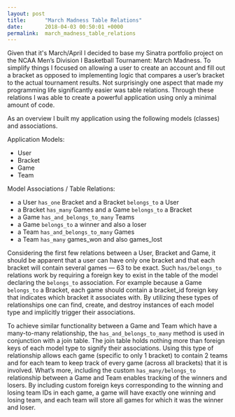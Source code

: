 ```yaml
---
layout: post
title:      "March Madness Table Relations"
date:       2018-04-03 00:50:01 +0000
permalink:  march_madness_table_relations
---
```


Given that it's March/April I decided to base my Sinatra portfolio project on the NCAA Men’s Division I Basketball Tournament:  March Madness.  To simplify things I focused on allowing a user to create an account and fill out a bracket as opposed to implementing logic that compares a user’s bracket to the actual tournament results.  Not surprisingly one aspect that made my programming life significantly easier was table relations.  Through these relations I was able to create a powerful application using only a minimal amount of code.

As an overview I built my application using the following models (classes) and associations.

Application Models:
* User
* Bracket
* Game
* Team

Model Associations / Table Relations:
* a User ```has_one``` Bracket and a Bracket ```belongs_to``` a User
* a Bracket ```has_many``` Games and a Game ```belongs_to``` a Bracket
* a Game ```has_and_belongs_to_many``` Teams
* a Game ```belongs_to``` a winner and also a loser
* a Team ```has_and_belongs_to_many``` Games
* a Team ```has_many``` games_won and also games_lost

Considering the first few relations between a User, Bracket and Game, it should be apparent that a user can have only one bracket and that each bracket will contain several games — 63 to be exact.  Such ```has/belongs_to``` relations work by requiring a foreign key to exist in the table of the model declaring the ```belongs_to``` association.  For example because a Game ```belongs_to``` a Bracket, each game should contain a bracket_id foreign key that indicates which bracket it associates with.  By utilizing these types of relationships one can find, create, and destroy instances of each model type and implicitly trigger their associations.

To achieve similar functionality between a Game and Team which have a many-to-many relationship, the ```has_and_belongs_to_many``` method is used in conjunction with a join table.  The join table holds nothing more than foreign keys of each model type to signify their associations.  Using this type of relationship allows each game (specific to only 1 bracket) to contain 2 teams and for each team to keep track of every game (across all brackets) that it is involved.  What’s more, including the custom ```has_many/belongs_to``` relationship between a Game and Team enables tracking of the winners and losers.  By including custom foreign keys corresponding to the winning and losing team IDs in each game, a game will have exactly one winning and losing team, and each team will store all games for which it was the winner and loser.
